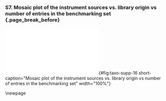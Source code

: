 ### S7. Mosaic plot of the instrument sources vs. library origin vs number of entries in the benchmarking set {.page_break_before}

![Mosaic plot of the instrument sources vs. library origin vs number of entries in the benchmarking set](images/taxo-supp-16.pdf "taxo-supp-16"){#fig:taxo-supp-16 short-caption="Mosaic plot of the instrument sources vs. library origin vs number of entries in the benchmarking set" width="100%"}

\newpage
